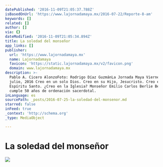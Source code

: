 ```yaml
---
datePublished: '2016-11-09T21:05:37.788Z'
isBasedOnUrl: 'https://www.lajornadamaya.mx/2016-07-22/Reporte-8-am'
keywords: []
related: []
author: []
via: {}
dateModified: '2016-11-09T21:05:34.894Z'
title: La soledad del monseñor
app_links: []
publisher:
  url: 'https://www.lajornadamaya.mx'
  name: Lajornadamaya
  favicon: 'https://static.lajornadamaya.mx/v2/favicon.png'
  domain: www.lajornadamaya.mx
description: >-
  Pablo A. Cicero AlonzoFoto: Rodrigo Díaz GuzmánLa Jornada Maya Viernes 22 de
  julio, 2016 Creo en un solo Dios. Creo en su Hijo, Jesucristo. Creo en el
  Espíritu Santo. ¿Creo en la Iglesia? Monseñor Emilio Carlos Berlie Belaunzarán
  cumple 50 años de ordenación sacerdotal.
inLanguage: es
sourcePath: _posts/2016-07-25-la-soledad-del-monsenor.md
starred: false
inFeed: true
_context: 'http://schema.org'
_type: MediaObject

---
```

# La soledad del monseñor
![](https://the-grid-user-content.s3-us-west-2.amazonaws.com/7e570ba8-f693-4e76-ba4f-be0cd8d87a55.png)